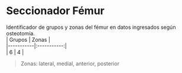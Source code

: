 # Seccionador Fémur

Identificador de grupos y zonas del fémur en datos ingresados según osteotomía.    
| Grupos | Zonas |  
|-----------|:-----------:|  
| 6 | 4 |  
  
> Zonas: lateral, medial, anterior, posterior 
